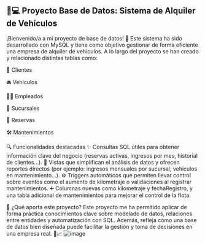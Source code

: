 ## 🚗💻 Proyecto Base de Datos: Sistema de Alquiler de Vehículos
¡Bienvenido/a a mi proyecto de base de datos! 🎉 Este sistema ha sido desarrollado con MySQL y tiene como objetivo gestionar de forma eficiente una empresa de alquiler de vehículos. A lo largo del proyecto se han creado y relacionado distintas tablas como:

👤 Clientes

🚘 Vehículos

🧑‍💼 Empleados

🏢 Sucursales

📅 Reservas

🛠️ Mantenimientos

🔍 Funcionalidades destacadas
✨ Consultas SQL útiles para obtener información clave del negocio (reservas activas, ingresos por mes, historial de clientes...).
🧾 Vistas que simplifican el análisis de datos y ofrecen reportes directos (por ejemplo: ingresos mensuales por sucursal, vehículos en mantenimiento...).
⚙️ Triggers automáticos que permiten llevar control sobre eventos como el aumento de kilometraje o validaciones al registrar mantenimientos.
➕ Columnas nuevas como kilometraje y fechaRegistro, y una tabla adicional de mantenimientos para mejorar el control de la flota.

🧠 ¿Qué aporta este proyecto?
Este proyecto me ha permitido aplicar de forma práctica conocimientos clave sobre modelado de datos, relaciones entre entidades y automatización con SQL. Además, refleja cómo una base de datos bien diseñada puede facilitar la gestión y toma de decisiones en una empresa real. 💼📈
![image](https://github.com/user-attachments/assets/f9d98c4f-16f0-4936-88b1-3edba2d79b17)
